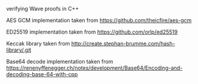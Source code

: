 verifying Wave proofs in C++

AES GCM implementation taken from https://github.com/theicfire/aes-gcm

ED25519 implementation taken from https://github.com/orlp/ed25519

Keccak library taken from http://create.stephan-brumme.com/hash-library/.git

Base64 decode implementation taken from https://renenyffenegger.ch/notes/development/Base64/Encoding-and-decoding-base-64-with-cpp
